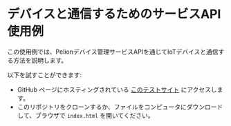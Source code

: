 # デバイスと通信するためのサービスAPI使用例

この使用例では、Pelionデバイス管理サービスAPIを通じてIoTデバイスと通信する方法を説明します。

以下を試すことができます:
* GitHub ページにホスティングされている [このテストサイト](https://toyowata.github.io/Pelion-device-e2e-example/) にアクセスします。
* このリポジトリをクローンするか、ファイルをコンピュータにダウンロードして、ブラウザで `index.html` を開いてください。
